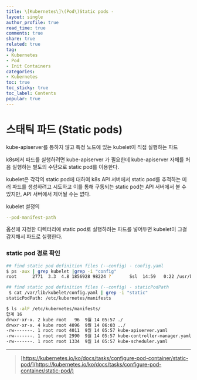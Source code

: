 ```yaml
---
title: \[Kubernetes\]\(Pod\)Static pods - 
layout: single
author_profile: true
read_time: true
comments: true
share: true
related: true
tag:
- Kubernetes
- Pod
- Init Containers
categories:
- Kubernetes
toc: true
toc_sticky: true
toc_label: Contents
popular: true
---
```

# 스태틱 파드 (Static pods)
kube-apiserver를 통하지 않고 특정 노드에 있는 kubelet이 직접 실행하는 파드

k8s에서 파드를 실행하려면 kube-apiserver 가 필요한데 kube-apiserver 자체를 처음 실행하는 별도의 수단으로 static pod를 이용한다.

kubelet은 각각의 static pod에 대하여 k8s API 서버에서 static pod를 추적하는 미러 파드를 생성하려고 시도하고 이를 통해 구동되는 static pod는 API 서버에서 볼 수 있지만, API 서버에서 제어될 수는 없다.

kubelet 설정의

```yaml
--pod-manifest-path 
```

옵션에 지정한 디렉터리에 static pod로 실행하려는 파드를 넣어두면 kubelet이 그걸 감지해서 파드로 실행한다.

### static pod 경로 확인

```bash
## find static pod definition files (--config) - config.yaml
$ ps -aux | grep kubelet |grep -i "config"
root      2771  3.3  4.8 1856928 98224 ?       Ssl  14:59   0:22 /usr/bin/kubelet --bootstrap-kubeconfig=/etc/kubernetes/bootstrap-kubelet.conf --kubeconfig=/etc/kubernetes/kubelet.conf --config=/var/lib/kubelet/config.yaml --network-plugin=cni --pod-infra-container-image=k8s.gcr.io/pause:3.2

## find static pod definition files (--config) - staticPodPath
 $ cat /var/lib/kubelet/config.yaml | grep -i "static"
staticPodPath: /etc/kubernetes/manifests

$ ls -alF /etc/kubernetes/manifests/
합계 16
drwxr-xr-x. 2 kube root   96  9월 14 05:57 ./
drwxr-xr-x. 4 kube root 4096  9월 14 06:03 ../
-rw-------. 1 root root 4011  9월 14 05:57 kube-apiserver.yaml
-rw-------. 1 root root 2990  9월 14 05:57 kube-controller-manager.yaml
-rw-------. 1 root root 1334  9월 14 05:57 kube-scheduler.yaml
```

---

> [https://kubernetes.io/ko/docs/tasks/configure-pod-container/static-pod/](https://kubernetes.io/ko/docs/tasks/configure-pod-container/static-pod/)
>